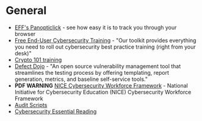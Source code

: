 # General

- [EFF's Panopticlick](https://panopticlick.eff.org/) - see how easy it is to track you through your browser
- [Free End-User Cybersecurity Training](https://www.foursys.co.uk/cybersecurity-training-toolkit) - "Our toolkit provides everything you need to roll out cybersecurity best practice training (right from your desk)"
- [Crypto 101 training](https://www.crypto101.io/)
- [Defect Dojo](https://www.owasp.org/index.php/OWASP_DefectDojo_Project) - "An open source vulnerability management tool that streamlines the testing process by offering templating, report generation, metrics, and baseline self-service tools."
- **PDF WARNING** [NICE Cybersecurity Workforce Framework](http://nvlpubs.nist.gov/nistpubs/SpecialPublications/NIST.SP.800-181.pdf) - National Initiative for Cybersecurity Education (NICE) Cybersecurity Workforce Framework
- [Audit Scripts](http://www.auditscripts.com/)
- [Cybersecurity Essential Reading](https://cybercanon.paloaltonetworks.com/)
